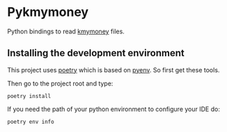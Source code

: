# Pykmymoney
Python bindings to read [kmymoney](https://kmymoney.org/) files.

## Installing the development environment

This project uses [poetry](https://python-poetry.org) which is based on
[pyenv](https://github.com/pyenv/pyenv). So first get these tools.

Then go to the project root and type:
```shell script
poetry install
```

If you need the path of your python environment to configure your IDE do:
```shell script
poetry env info
```
